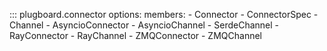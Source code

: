 ::: plugboard.connector
    options:
      members:
      - Connector
      - ConnectorSpec
      - Channel
      - AsyncioConnector
      - AsyncioChannel
      - SerdeChannel
      - RayConnector
      - RayChannel
      - ZMQConnector
      - ZMQChannel
